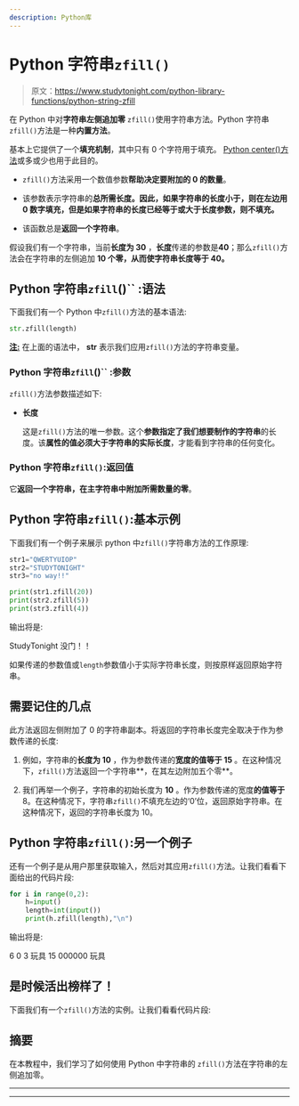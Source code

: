 ```yaml
---
description: Python库
---
```


# Python 字符串`zfill()`

> 原文：<https://www.studytonight.com/python-library-functions/python-string-zfill>

在 Python 中对**字符串左侧追加零** `zfill()`使用字符串方法。Python 字符串`zfill()`方法是一种**内置方法**。

基本上它提供了一个**填充机制**，其中只有 0 个字符用于填充。 [Python center()方法](https://www.studytonight.com/python-library-functions/python-string-center)或多或少也用于此目的。

*   `zfill()`方法采用一个数值参数**帮助决定要附加的 0 的数量**。

*   该参数表示字符串的**总所需长度。因此，如果字符串的长度小于，则在左边用 0 数字填充，但是如果字符串的长度已经等于或大于长度参数，则不填充。**

*   该函数总是**返回一个字符串**。

假设我们有一个字符串，当前**长度为 30** ，**长度**传递的参数是**40**；那么`zfill()`方法会在字符串的左侧追加 **10 个零，从而使字符串长度等于 40。**

## Python 字符串`zfill`()`` :语法

下面我们有一个 Python 中`zfill()`方法的基本语法:

```py
str.zfill(length)
```

<u>**注:**</u> 在上面的语法中， **str** 表示我们应用`zfill()`方法的字符串变量。

### Python 字符串`zfill`()`` :参数

`zfill()`方法参数描述如下:

*   **长度**

    这是`zfill()`方法的唯一参数。这个**参数指定了我们想要制作的字符串**的长度。该**属性的值必须大于字符串的实际长度**，才能看到字符串的任何变化。

### Python 字符串`zfill()`:返回值

它**返回一个字符串，在主字符串中附加所需数量的零**。

## Python 字符串`zfill()`:基本示例

下面我们有一个例子来展示 python 中`zfill()`字符串方法的工作原理:

```py
str1="QWERTYUIOP"
str2="STUDYTONIGHT"
str3="no way!!"

print(str1.zfill(20))
print(str2.zfill(5))
print(str3.zfill(4))
```

输出将是:

StudyTonight
没门！！

如果传递的参数值或`length`参数值小于实际字符串长度，则按原样返回原始字符串。

## 需要记住的几点

此方法返回左侧附加了 0 的字符串副本。将返回的字符串长度完全取决于作为参数传递的长度:

1.  例如，字符串的**长度为 10** ，作为参数传递的**宽度的值等于 15** 。在这种情况下，`zfill()`方法返回一个字符串**，在其左边附加五个零**。

2.  我们再举一个例子，字符串的初始长度为 **10** 。作为参数传递的宽度**的值等于** 8。在这种情况下，字符串`zfill()`不填充左边的‘0’位，返回原始字符串。在这种情况下，返回的字符串长度为 10。

## Python 字符串`zfill()`:另一个例子

还有一个例子是从用户那里获取输入，然后对其应用`zfill()`方法。让我们看看下面给出的代码片段:

```py
for i in range(0,2):
    h=input()
    length=int(input())
    print(h.zfill(length),"\n")
```

输出将是:

6
0
3
玩具
15
000000 玩具

## 是时候活出榜样了！

下面我们有一个`zfill()`方法的实例。让我们看看代码片段:

## 摘要

在本教程中，我们学习了如何使用 Python 中字符串的 `zfill()`方法在字符串的左侧追加零。

* * *

* * *